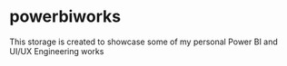 # powerbiworks
This storage is created to showcase some of my personal Power BI and UI/UX Engineering works

